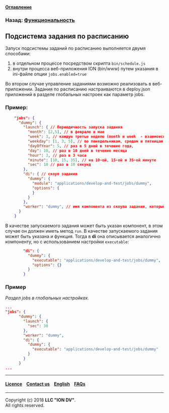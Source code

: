 #### [Оглавление](/docs/ru/index.md)

### Назад: [Функциональность](/docs/ru/2_system_description/functionality/functionality.md)

## Подсистема задания по расписанию

Запуск подсистемы заданий по расписанию выполняется двумя способами:

1. в отдельном процессе посредством скрипта `bin/schedule.js`
2. внутри процесса веб-приложения ION (bin/www) путем указания в ini-файле опции `jobs.enabled=true`

Во втором случае управление заданиями возможно реализовать в веб-приложении.
Задания по расписанию настраиваются в deploy.json приложений в разделе глобальных настроек как параметр jobs.

### Пример:

```json
    "jobs": {
      "dummy": {
        "launch": { // Периодичность запуска задания
          "month": [2,5], // в феврале и мае
          "week": 3, // каждую третью неделю (month и week  - взаимоисключающие настройки),
          "weekday": [1, 3, 5], // по понедельникам, средам и пятницам
          "dayOfYear": 5, // раз в 5 дней в течение года,
          "day": 10, // раз в 10 дней в течение месяца
          "hour": 3, // раз в 3 часа 
          "minute": [10, 15, 35], // на 10-ой, 15-ой и 35-ой минуте
          "sec": 10 // раз в 10 секунд
        },
        "di": { // скоуп задания
          "dummy": {
            "module": "applications/develop-and-test/jobs/dummy",
            "options": {
            }
          }
        },
        "worker": "dummy", // имя компонента из скоупа задания, который будет исполняться
      }
    }
```

В качестве запускаемого задания может быть указан компонент, в этом случае он должен иметь метод `run`. В качестве запускаемого задания может быть указана и функция. Тогда в **di** она описывается аналогично компоненту, но с использованием настройки `executable`:

```json
        "di": {
          "dummy": {
            "executable": "applications/develop-and-test/jobs/dummy",
            "options": {}
          }
        }
```

### Пример
*Раздел jobs в глобальных настройках.*

```json
...
"jobs": {
      "dummy": {
        "launch": {
          "sec": 30
        },
        "worker": "dummy",
        "di": {
          "dummy": {
            "executable": "applications/develop-and-test/jobs/dummy"
          }
        }
      }
...
```

--------------------------------------------------------------------------  


 #### [Licence](/LICENCE.md) &ensp;  [Contact us](https://iondv.com) &ensp;  [English](\docs\en\2_system_description\functionality\schedule.md)   &ensp; [FAQs](/faqs.md)          



--------------------------------------------------------------------------  

Copyright (c) 2018 **LLC "ION DV"**.  
All rights reserved. 